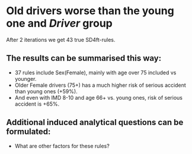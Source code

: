 # Old drivers worse than the young one and *Driver* group

After 2 iterations we get 43 true SD4ft-rules.

## The results can be summarised this way: 

+ 37 rules include Sex(Female), mainly with age over 75 included vs younger.
+ Older Female drivers (75+) has a much higher risk of serious accident than young ones (+59%).
+ And even with IMD 8-10 and age 66+ vs. young ones, risk of serious accident is +65%.




## Additional induced analytical questions can be formulated:  

+ What are other factors for these rules? 


